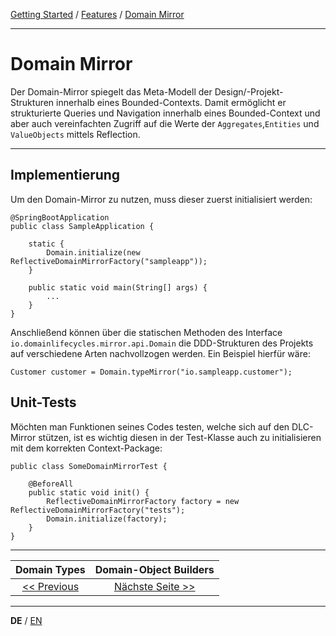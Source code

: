 [Getting Started](../index_de.md) / [Features](../guides/features_de.md) / [Domain Mirror](domain_mirror_de.md)

---

# Domain Mirror
Der Domain-Mirror spiegelt das Meta-Modell der Design/-Projekt-Strukturen innerhalb eines Bounded-Contexts.
Damit ermöglicht er strukturierte Queries und Navigation innerhalb eines Bounded-Context und aber auch
vereinfachten Zugriff auf die Werte der `Aggregates`,`Entities`  und  `ValueObjects` mittels Reflection.

---

## Implementierung
Um den Domain-Mirror zu nutzen, muss dieser zuerst initialisiert werden:
```
@SpringBootApplication
public class SampleApplication {

    static {
        Domain.initialize(new ReflectiveDomainMirrorFactory("sampleapp"));
    }

    public static void main(String[] args) {
        ...
    }
}
```
Anschließend können über die statischen Methoden des Interface `io.domainlifecycles.mirror.api.Domain`
die DDD-Strukturen des Projekts auf verschiedene Arten nachvollzogen werden.
Ein Beispiel hierfür wäre:
```
Customer customer = Domain.typeMirror("io.sampleapp.customer");
```

## Unit-Tests

Möchten man Funktionen seines Codes testen, welche sich auf den DLC-Mirror stützen,
ist es wichtig diesen in der Test-Klasse auch zu initialisieren mit dem korrekten Context-Package:

```
public class SomeDomainMirrorTest {

    @BeforeAll
    public static void init() {
        ReflectiveDomainMirrorFactory factory = new ReflectiveDomainMirrorFactory("tests");
        Domain.initialize(factory);
    }
}
```

---

|            **Domain Types**             |           **Domain-Object Builders**           |
|:---------------------------------------:|:----------------------------------------------:|
| [<< Previous](domain_types_de.md) | [Nächste Seite >>](domainobject_builders_de.md) |

---

**DE** / [EN](../../english/features/domain_mirror_en.md)
